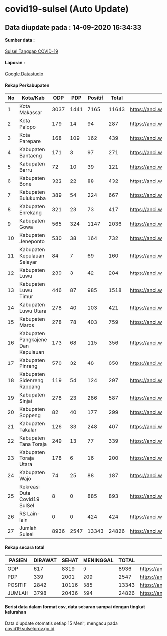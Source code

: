 
# covid19-sulsel (Auto Update)

## Data diupdate pada : 14-09-2020 16:34:33

#### Sumber data :
[Sulsel Tanggap COVID-19](https://covid19.sulselprov.go.id)

#### Laporan :
[Google Datastudio](https://datastudio.google.com/s/jythWGc1j4w)

#### Rekap Perkabupaten 
|No|Kota/Kab|ODP|PDP|Positif|Total|Link|
| --- | --- | --- | --- | --- | --- | --- |
|1|Kota Makassar|3037|1441|7165|11643|https://anci.web.id/cor/kota_makassar|
|2|Kota Palopo|179|14|94|287|https://anci.web.id/cor/kota_palopo|
|3|Kota Parepare|168|109|162|439|https://anci.web.id/cor/kota_parepare|
|4|Kabupaten Bantaeng|171|3|97|271|https://anci.web.id/cor/kabupaten_bantaeng|
|5|Kabupaten Barru|72|10|39|121|https://anci.web.id/cor/kabupaten_barru|
|6|Kabupaten Bone|322|22|88|432|https://anci.web.id/cor/kabupaten_bone|
|7|Kabupaten Bulukumba|389|54|224|667|https://anci.web.id/cor/kabupaten_bulukumba|
|8|Kabupaten Enrekang|321|23|73|417|https://anci.web.id/cor/kabupaten_enrekang|
|9|Kabupaten Gowa|565|324|1147|2036|https://anci.web.id/cor/kabupaten_gowa|
|10|Kabupaten Jeneponto|530|38|164|732|https://anci.web.id/cor/kabupaten_jeneponto|
|11|Kabupaten Kepulauan Selayar|84|7|69|160|https://anci.web.id/cor/kabupaten_kepulauan_selayar|
|12|Kabupaten Luwu|239|3|42|284|https://anci.web.id/cor/kabupaten_luwu|
|13|Kabupaten Luwu Timur|446|87|985|1518|https://anci.web.id/cor/kabupaten_luwu_timur|
|14|Kabupaten Luwu Utara|278|40|103|421|https://anci.web.id/cor/kabupaten_luwu_utara|
|15|Kabupaten Maros|278|78|403|759|https://anci.web.id/cor/kabupaten_maros|
|16|Kabupaten Pangkajene Dan Kepulauan|173|68|115|356|https://anci.web.id/cor/kabupaten_pangkajene_dan_kepulauan|
|17|Kabupaten Pinrang|570|32|48|650|https://anci.web.id/cor/kabupaten_pinrang|
|18|Kabupaten Sidenreng Rappang|119|54|124|297|https://anci.web.id/cor/kabupaten_sidenreng_rappang|
|19|Kabupaten Sinjai|278|23|286|587|https://anci.web.id/cor/kabupaten_sinjai|
|20|Kabupaten Soppeng|82|40|177|299|https://anci.web.id/cor/kabupaten_soppeng|
|21|Kabupaten Takalar|126|33|248|407|https://anci.web.id/cor/kabupaten_takalar|
|22|Kabupaten Tana Toraja|249|13|77|339|https://anci.web.id/cor/kabupaten_tana_toraja|
|23|Kabupaten Toraja Utara|178|6|16|200|https://anci.web.id/cor/kabupaten_toraja_utara|
|24|Kabupaten Wajo|74|25|88|187|https://anci.web.id/cor/kabupaten_wajo|
|25|Rekreasi Duta Covid19 SulSel|8|0|885|893|https://anci.web.id/cor/rekreasi_duta_covid19_sulsel|
|26|RS Lain-lain|0|0|424|424|https://anci.web.id/cor/rs_lain-lain|
|27|Jumlah Sulsel|8936|2547|13343|24826|https://anci.web.id/cor/jumlah_sulsel|

#### Rekap secara total

| PASIEN | DIRAWAT | SEHAT | MENINGGAL | TOTAL | LINK |
| ---- | -------- | ---- | ---- |  ---- | ---- |
| ODP | 617 | 8319 | 0 | 8936 | https://anci.web.id/cor/odp_detail.html |
| PDP | 339 | 2001 | 209 | 2547 | https://anci.web.id/cor/pdp_detail.html |
| POSITIF | 2842 | 10116 | 385 | 13343 | https://anci.web.id/cor/positif_detail.html |
| JUMLAH | 3798 | 20436 | 594 | 24826 | https://anci.web.id/cor/jumlah_sulsel/ |

 
#### Berisi data dalam format csv, data sebaran sampai dengan tingkat kelurahan

Data diupdate otomatis setiap 15 Menit, mengacu pada [covid19.sulselprov.go.id](https://covid19.sulselprov.go.id)

